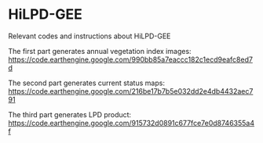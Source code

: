 # HiLPD-GEE
Relevant codes and instructions about HiLPD-GEE

The first part generates annual vegetation index images: https://code.earthengine.google.com/990bb85a7eaccc182c1ecd9eafc8ed7d

The second part generates current status maps: https://code.earthengine.google.com/216be17b7b5e032dd2e4db4432aec791

The third part generates LPD product: https://code.earthengine.google.com/915732d0891c677fce7e0d8746355a4f
